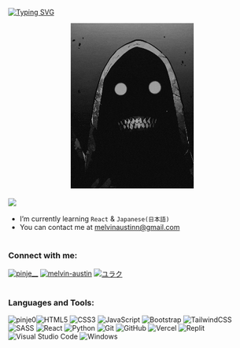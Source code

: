 <a href="https://git.io/typing-svg"><img src="https://readme-typing-svg.demolab.com?font=Fira+Code&pause=1000&color=41B883&width=435&lines=hi%2C+pinje+here" alt="Typing SVG" /></a>
<div align="center"><img src="https://github.com/pinje0/pinje0/blob/main/drp.gif" alt="drp"/></div>

<br>
<img draggable="false"style="witdh:119xp;height:20xp;" src="https://komarev.com/ghpvc/?username=pinje0&style=flat-square&color=41B883"> 


-   I’m currently learning `React` & `Japanese(日本語)`
-   You can contact me at [melvinaustinn@gmail.com](mailto:melvinaustinn@gmail.com)

# <h3 align="left"> Connect with me:</h3>
<p align="left">
<p align="left">
    <a href="https://instagram.com/pinje__" target="_blank"
        ><img
            align="center"
            target="_blank"
            src="https://img.shields.io/badge/Instagram-%23E4405F.svg?style=for-the-badge&logo=Instagram&logoColor=white"
            alt="pinje__"
    /></a>
    <a href="https://linkedin.com/in/melvin-austin" target="_blank"
        ><img
            align="center"
            target="_blank"
            src="https://img.shields.io/badge/linkedin-%230077B5.svg?style=for-the-badge&logo=linkedin&logoColor=white"
            alt="melvin-austin"
    /></a>
    <a href="https://steamcommunity.com/id/pinjeq/" target="_blank"
        ><img
            align="center"
            target="_blank"
            src="https://img.shields.io/badge/steam-%23000000.svg?style=for-the-badge&logo=steam&logoColor=white"
            alt="ユラク"
    /></a>
</p>

# <h3 align="left">Languages and Tools:</h3>
<p>
    <a href="https://github.com/anuraghazra/github-readme-stats">
        <img
            align="left"
            src="https://github-readme-stats-pinje0.vercel.app/api/top-langs/?username=pinje0&layout=compact&theme=dark&count-private=true&langs_count=10"
            alt="pinje0"
        />
    </a>
    <div align = "right>
    <img src="https://img.shields.io/badge/HTML5-E34F26?style=flat-square&logo=html5&logoColor=white"
    </div>


![HTML5](https://img.shields.io/badge/html5-%23E34F26.svg?style=flat-square&logo=html5&logoColor=white)
![CSS3](https://img.shields.io/badge/css3-%231572B6.svg?style=flat-square&logo=css3&logoColor=white)
![JavaScript](https://img.shields.io/badge/javascript-%23323330.svg?style=flat-square&logo=javascript&logoColor=%23F7DF1E)
![Bootstrap](https://img.shields.io/badge/-Bootstrap-563D7C?style=flat-square&logo=bootstrap&logoColor=white)
![TailwindCSS](https://img.shields.io/badge/tailwindcss-%2338B2AC.svg?style=flat-square&logo=tailwind-css&logoColor=white)
![SASS](https://img.shields.io/badge/SASS-hotpink.svg?style=flat-square&logo=SASS&logoColor=white)
![React](https://img.shields.io/badge/react-%2320232a.svg?style=flat-square&logo=react&logoColor=%2361DAFB)
![Python](https://img.shields.io/badge/python-3670A0?style=flat-square&logo=python&logoColor=ffdd54)
![Git](https://img.shields.io/badge/-Git-F05032?style=flat-square&logo=Git&logoColor=white)
![GitHub](https://img.shields.io/badge/-GitHub-181717?style=flat-square&logo=GitHub&logoColor=white)
![Vercel](https://img.shields.io/badge/vercel-%23000000.svg?style=flat-square&logo=vercel&logoColor=white)
![Replit](https://img.shields.io/badge/Replit-DD1200?style=flat-square&logo=Replit&logoColor=white)
![Visual Studio Code](https://img.shields.io/badge/Visual%20Studio%20Code-0078d7.svg?style=flat-square&logo=visual-studio-code&logoColor=white)
![Windows](https://img.shields.io/badge/Windows-0078D6?style=style=flat-square&logo=windows&logoColor=white)

